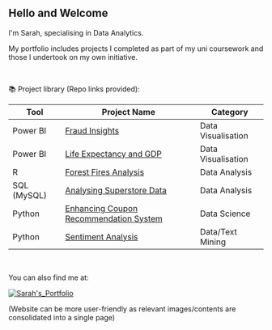 ## Hello and Welcome

I'm Sarah, specialising in Data Analytics. 

My portfolio includes projects I completed as part of my uni coursework and those I undertook on my own initiative. 

<br>

📚 Project library (Repo links provided):

| Tool           | Project Name                                                                                                     | Category        | 
|----------------|------------------------------------------------------------------------------------------------------------------|-----------------|
| Power BI       | [Fraud Insights](https://github.com/sarhp/powerbi-fraud-analysis)                                                | Data Visualisation   | 
| Power BI       | [Life Expectancy and GDP](https://github.com/sarhp/powerbi-life-expectancy-gdp)                                | Data Visualisation   | 
| R              | [Forest Fires Analysis](https://github.com/sarhp/r-forest-fires-analysis)                                         | Data Analysis    | 
| SQL (MySQL)    | [Analysing Superstore Data](https://github.com/sarhp/sql-analyzing-superstore-data/blob/main/SQL_queries_and_output.md)                                | Data Analysis   | 
| Python         | [Enhancing Coupon Recommendation System](https://github.com/sarhp/python-coupon-recommender)   | Data Science     | 
| Python         | [Sentiment Analysis](https://github.com/sarhp/python-nlp-text-mining)                                       | Data/Text Mining      | 

<br>

You can also find me at: 

[![Sarah's_Portfolio](https://img.shields.io/badge/Sarah's_Portfolio-yellow?style=flat&logo=wordpress&link=https%3A%2F%2Fsarhp.wordpress.com)](https://sarhp.wordpress.com)

(Website can be more user-friendly as relevant images/contents are consolidated into a single page)



